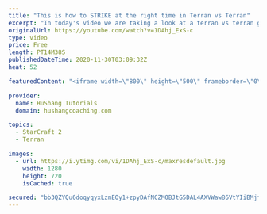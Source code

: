 ```yaml
---
title: "This is how to STRIKE at the right time in Terran vs Terran"
excerpt: "In today's video we are taking a look at a terran vs terran game I played that showcases some patience and how I like to calculate when it's the correct time to attack!  Coaching -------------------------------------------------------------------------- Website: https://www.hushangcoaching.com  Interested"
originalUrl: https://youtube.com/watch?v=1DAhj_ExS-c
type: video
price: Free
length: PT14M38S
publishedDateTime: 2020-11-30T03:09:32Z
heat: 52

featuredContent: "<iframe width=\"800\" height=\"500\" frameborder=\"0\" src=\"https://www.youtube.com/embed/1DAhj_ExS-c\" allow=\"accelerometer; autoplay; encrypted-media; gyroscope; picture-in-picture\" allowfullscreen></iframe>"

provider:
  name: HuShang Tutorials
  domain: hushangcoaching.com

topics:
  - StarCraft 2
  - Terran

images:
  - url: https://i.ytimg.com/vi/1DAhj_ExS-c/maxresdefault.jpg
    width: 1280
    height: 720
    isCached: true

secured: "bb3QZYQu6doqyqyxLzmEOy1+zpyDAfNCZM0BJtG5DAL4AXVWaw86VtYIiBMjfa3tYW0aRt+nOeZqIGI5qkng/oMWASFCnwU5tBMP3eOmulyOSgRcdhhRojTKdk5k41hcx3Ji4KeZp0tVq/bsf9QuodzMYFIxtcTrYWbh0Ny/DJaH/1Pk0mYAmr6z8V2kbQAG20Abn07rvwuVrzi1niJD3lschk9F9DtI+bjdDmpnOe0ykLbFhkJ2cjAZW9fdQ9FXvs4EQTYDXIwdnEoQH6/mocHJy9/mOkRykLIBiPZVktCpLL0IiK1Cd8BhCZH1DTVKFf7p9gmd0zg9leiC6a2mJwb6eg9vclzuiQI4ahfcCk+yFpvfH64IrdoLG4ecYGwdFVIZlOc3uSJfiXofaj+VeIgU7XmxPi1cwLlrvyIAChc=;lbAInCLHYEXiEAJMZ5D8kQ=="
---
```



